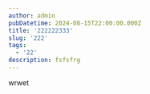 ```yaml
---
author: admin
pubDatetime: 2024-08-15T22:00:00.000Z
title: '222222333'
slug: '222'
tags:
  - '22'
description: fsfsfrg
---
```


wrwet
